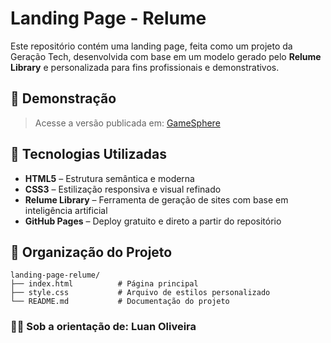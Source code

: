 # Landing Page - Relume

Este repositório contém uma landing page, feita como um projeto da Geração Tech, desenvolvida com base em um modelo gerado pelo **Relume Library** e personalizada para fins profissionais e demonstrativos.

## 📸 Demonstração

> Acesse a versão publicada em: [GameSphere](https://leillac88.github.io/landing-page-relume)

## 🚀 Tecnologias Utilizadas

- **HTML5** – Estrutura semântica e moderna  
- **CSS3** – Estilização responsiva e visual refinado  
- **Relume Library** – Ferramenta de geração de sites com base em inteligência artificial  
- **GitHub Pages** – Deploy gratuito e direto a partir do repositório

## 📁 Organização do Projeto

```plaintext
landing-page-relume/
├── index.html          # Página principal
├── style.css           # Arquivo de estilos personalizado
└── README.md           # Documentação do projeto
````

### 👨‍🏫 **Sob a orientação de:** Luan Oliveira
